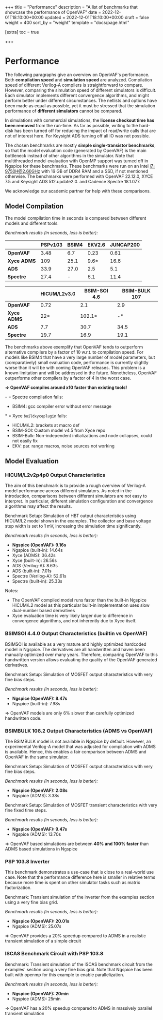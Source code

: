 +++
title = "Performance"
description = "A list of benchmarks that showcase the performance of OpenVAF"
date = 2022-12-01T18:10:00+00:00
updated = 2022-12-01T18:10:00+00:00
draft = false
weight = 400
sort_by = "weight"
template = "docs/page.html"

[extra]
toc = true

+++

# Performance

The following paragraphs give an overview on OpenVAF's performance. 
Both **compilation speed** and **simulation speed** are analyzed. 
Compilation speed of different Verilog-A compilers is straightforward to compare. 
However, comparing the simulation speed of different simulators is difficult.
Each simulator implements different convergence algorithms, and might perform better under different circumstances. 
The netlists and options have been made as equal as possible, yet it must be stressed 
that the simulation performance of **different simulators** cannot be compared.

In simulations with commercial simulations, the **license checkout time has been removed** from the run-time. 
As far as possible, writing to the hard-disk has been turned off for reducing the impact of read/write calls that are not of interest here.
For Keysight ADS turning off all IO was not possible. 

The chosen benchmarks are mostly **simple single-transistor benchmarks**, so that the
model evaluation code (generated by OpenVAF) is the main bottleneck instead of other algorithms in the simulator. 
Note that multithreaded model evaluation with OpenMP support was turned off in Ngspice for these benchmarks.
These benchmarks were run on an Intel i7-9750H@2.60GHz with 16 GB of DDR4 RAM and a SSD, if not mentioned otherwise.
The benchmarks were performed with OpenVAF 22.12.0, XYCE 7.5 and Keysight ADS 512.update2.0. and Cadence Spectre 18.1.077. 

We acknowledge our academic partner for help with these comparisons.

## Model Compilation

The model compilation time in seconds is compared between different models and different tools. 

*Benchmark results (in seconds, less is better):*

|               | PSPv103 | BSIM4 | EKV2.6 | JUNCAP200 |
|---------------|---------|-------|--------|-----------|
| **OpenVAF**   |  3.48   |  6.7  |  0.23  |   0.61    |
| **Xyce ADMS** |  109    |  25.1 |  9.6*  |    16.6   |
| **ADS**       |  33.9   |  27.0 |  2.5   |    5.1    |
| **Spectre**   |   27.4  |   -   |  6.1   |    11.4   |

|               | HICUM/L2v3.0 | BSIM-SOI 4.6   | BSIM-BULK 107     |
|---------------|--------------|----------------|-------------------|
| **OpenVAF**   |   0.72       |    2.1         |   2.9             |
| **Xyce ADMS** |   22*        |     102.1*     |    -*             |
| **ADS**       |   7.7        |     30.7       |    34.5           |
| **Spectre**   |    19.7      |      16.9      |     19.1          |

The benchmarks above exemplify that OpenVAF tends to outperform alternative compilers by a factor of 10 w.r.t. to compilation speed.
For models like BSIM4 that have a very large number of model parameters, but (comparatively) small evaluation code,
performance is currently slightly worse than it will be with coming OpenVAF releases.
This problem is a known limitation and will be addressed in the future.
Nonetheless, OpenVAF outperforms other compilers by a factor of 4 in the worst case.

**=> OpenVAF compiles around x10 faster than existing tools!**


\- = Spectre compilation fails:
  - BSIM4: gcc compiler error without error message

\* = Xyce `buildxyceplugin` fails:  
  - HICUM/L2: brackets at macro def
  - BSIM-SOI: Custom model v4.5 from Xyce repo
  - BSIM-Bulk: Non-independent initializations and node collapses, could not easily fix
  - EKV: par. range macros, noise sources not working

## Model Evaluation 

### HICUM/L2v2p4p0 Output Characteristics

The aim of this benchmark is to provide a rough overview of Verilog-A model performance across different simulators.
As noted in the introduction, comparisons between different simulators are not easy to interpret. 
In particular, different simulation configuration and convergence algorithms may affect the results. 

Benchmark Setup: Simulation of HBT output characteristics using HICUM/L2 model shown in the examples.
The collector and base voltage step width is set to 1 mV, increasing the simulation time significantly.

*Benchmark results (in seconds, less is better):*

* **Ngspice (OpenVAF): 9.16s**
* Ngspice (built-in): 14.64s
* Xyce (ADMS): 36.42s
* Xyce (built-in): 26.56s
* ADS (Verilog-A): 8.63s
* ADS (built-in): 7.01s
* Spectre (Verilog-A): 52.61s
* Spectre (built-in): 25.33s


Notes:

* The OpenVAF compiled model runs faster than the built-in Ngspice HICUM/L2 model as this particular built-in implementation uses slow dual-number based derivatives
* Xyce evaluation time is very likely larger due to difference in convergence algorithms, and not inherently due to Xyce itself.


<!--**=> Both Xyce and ADS run slower with Verilog-A model.**

**=> Ngspice runs comparably fast as commercial ADS simulator.**-->


<!-- ### HICUM/L2v2p4p0 Transient Simulation

Benchmark: Simulation of HBT transient behavior with 1 GHz input signal at the base node and fixed ultra short time step.

* **Ngspice (OpenVAF): 50.05s**
* Ngspice (built-in): 82.39s
* Xyce (ADMS): 56s
* ADS (Verilog-A): 1000.4s
* ADS (built-in): 930.9s
* Spectre (Verilog-A): 139.20s
* Spectre (built-in): 93.36s

TODO: Ich glaube ADS macht hier VIEL mehr timesteps, das kann so nicht stimmen
Note: As mentinoed above comparisons  -->

### BSIMSOI 4.4.0 Output Characteristics (builtin vs OpenVAF)

BSIMSOI is available as a very mature and highly optimized hardcoded model in Ngspice. 
The derivatives are all handwritten and haven been manually optimized over many years.
Therefore, comparing OpenVAF to this handwritten version allows evaluating the quality
of the OpenVAF generated derivatives.

Benchmark Setup: Simulation of MOSFET output characteristics with very fine bias steps.

*Benchmark results (in seconds, less is better):*
<!-- Note: Use of BSIMSOI v4.5.0 in Xyce -->

* **Ngspice (OpenVAF): 8.47s**
* Ngspice (built-in): 7.98s

 => OpenVAF models are only 6% slower than carefully optimized handwritten code.

<!--
* Xyce (ADMS): 42.9s
* ADS (Verilog-A): 430.4s
* ADS (built-in): 408.4s 
* Spectre (Verilog-A): 60.29s
* Spectre (built-in): 22.95.2s
-->

### BSIMBULK 106.2 Output Characteristics (ADMS vs OpenVAF)


The BSIMBULK model is not available in Ngspice by default.
However, an experimental Verilog-A model that was adjusted for compilation with ADMS is available. 
Hence, this enables a fair comparison between ADMS and OpenVAF in the same simulator.

Benchmark Setup: Simulation of MOSFET output characteristics with very fine bias steps.

*Benchmark results (in seconds, less is better):*

* **Ngspice (OpenVAF): 2.08s**
* Ngspice (ADMS): 3.38s
<!--* ADS (Verilog-A): 79.63s
* ADS (built-in): 76.87s
* Spectre (Verilog-A-in): 19.39s
* Spectre (built-in): 4.36s
-->

Benchmark Setup: Simulation of MOSFET transient characteristics with very fine fixed time steps.

*Benchmark results (in seconds, less is better):*

* **Ngspice (OpenVAF): 9.47s**
* Ngspice (ADMS): 13.70s

<!-- * ADS (Verilog-A): 74.9s
* ADS (built-in): 74.5s 
* Spectre (Verilog-A): 57.46s 
* Spectre (built-in): 14.10s -->

 => OpenVAF based simulations are between **40% and 100% faster** than ADMS based simulations in Ngspice


### PSP 103.8 Inverter 

This benchmark demonstrates a use-case that is close to a real-world use case.
Note that the performance difference here is smaller in relative terms
because more time is spent on other simulator tasks such as matrix factorization.

Benchmark: Transient simulation of the inverter from the examples section using a very fine bias grid.

*Benchmark results (in seconds, less is better):*
* **Ngspice (OpenVAF): 20.01s**
* Ngspice (ADMS): 25.07s

=> OpenVAF provides a 20% speedup compared to ADMS in a realistic transient simulation of a simple circuit

### ISCAS Benchmark Circuit with PSP 103.8 

Benchmark: Transient simulation of the ISCAS benchmark circuit from the examples' section using a very fine bias grid. 
Note that Ngspice has been built with openmp for this example to enable parallelization.

*Benchmark results (in seconds, less is better):*
* **Ngspice (OpenVAF): 20min**
* Ngspice (ADMS): 25min

=> OpenVAF has a 20% speedup compared to ADMS in  massively parallel transient simulation
